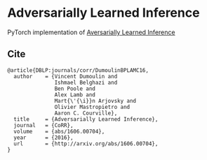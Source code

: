 # Adversarially Learned Inference
PyTorch implementation of [Aversarially Learned Inference](https://arxiv.org/abs/1606.00704)

## Cite
```
@article{DBLP:journals/corr/DumoulinBPLAMC16,
  author    = {Vincent Dumoulin and
               Ishmael Belghazi and
               Ben Poole and
               Alex Lamb and
               Mart{\'{\i}}n Arjovsky and
               Olivier Mastropietro and
               Aaron C. Courville},
  title     = {Adversarially Learned Inference},
  journal   = {CoRR},
  volume    = {abs/1606.00704},
  year      = {2016},
  url       = {http://arxiv.org/abs/1606.00704},
}
```
